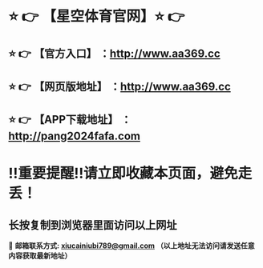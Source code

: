 :star: :point_right: 【星空体育官网】:star: :point_right:
==
:star: :point_right: 【官方入口】 ：http://www.aa369.cc
------
:star: :point_right: 【网页版地址】 ：http://www.aa369.cc
------
:star: :point_right: 【APP下载地址】 ：http://pang2024fafa.com
------
:bangbang:重要提醒:bangbang:请立即收藏本页面，避免走丢！
==

长按复制到浏览器里面访问以上网址
-

:e-mail: __邮箱联系方式: xiucainiubi789@gmail.com （以上地址无法访问请发送任意内容获取最新地址）__
<!---
51banxian/51banxian is a ✨ special ✨ repository because its `README.md` (this file) appears on your GitHub profile.
You can click the Preview link to take a look at your changes.
--->
